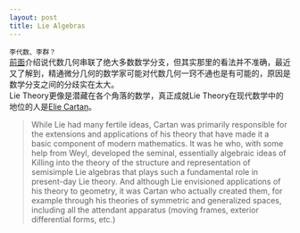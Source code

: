 ```yaml
---
layout: post
title: Lie Algebras
---
```

`李代数、李群？`  
[前面]()介绍说代数几何串联了绝大多数数学分支，但其实那里的看法并不准确，最近又了解到，精通微分几何的数学家可能对代数几何一窍不通也是有可能的，原因是数学分支之间的分歧实在太大。  
Lie Theory更像是潜藏在各个角落的数学，真正成就Lie Theory在现代数学中的地位的人是[Elie Cartan]()。

> While Lie had many fertile ideas, Cartan was primarily responsible for the extensions and applications of his theory that have made it a basic component of modern mathematics. It was he who, with some help from Weyl, developed the seminal, essentially algebraic ideas of Killing into the theory of the structure and representation of semisimple Lie algebras that plays such a fundamental role in present-day Lie theory. And although Lie envisioned applications of his theory to geometry, it was Cartan who actually created them, for example through his theories of symmetric and generalized spaces, including all the attendant apparatus (moving frames, exterior differential forms, etc.)
